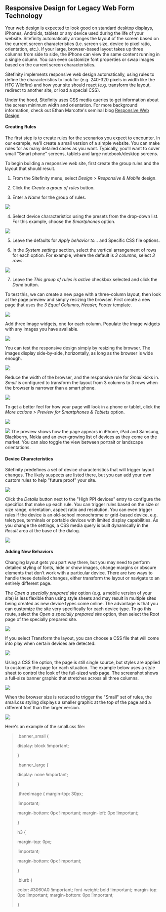 Responsive Design for Legacy Web Form Technology
------------------------------------------------

Your web design is expected to look good on standard desktop displays,
iPhones, Androids, tablets or any device used during the life of your
website. Sitefinity automatically arranges the layout of the screen
based on the current screen characteristics (i.e. screen size, device
to pixel ratio, orientation, etc.). If your large, browser-based
layout takes up three columns from side to side, the iPhone can view
the same content running in a single column. You can even customize
font properties or swap images based on the current screen
characteristics.

Sitefinity implements responsive web design automatically, using rules
to define the characteristics to look for (e.g. 240-320 pixels in
width like the HTC Wildfire) and how your site should react (e.g.
transform the layout, redirect to another site, or load a special
CSS).

Under the hood, Sitefinity uses CSS media queries to get information
about the screen minimum width and orientation. For more background
information, check out Ethan Marcotte\'s seminal blog [Responsive Web
Design](http://www.alistapart.com/articles/responsive-web-design/)

#### Creating Rules

The first step is to create rules for the scenarios you expect to
encounter. In our example, we\'ll create a small version of a simple
website. You can make rules for as many detailed cases as you want.
Typically, you\'ll want to cover small \"Smart phone\" screens,
tablets and large notebook/desktop screens.

To begin building a responsive web site, first create the group rules
and the layout that should result.

1.  From the Sitefinity menu, select *Design \> Responsive & Mobile*
    design.

2.  Click the *Create a group of rules* button.

3.  Enter a *Name* for the group of rules.

![](../media/image231.png)

4.  Select device characteristics using the presets from the drop-down
    list. For this example, choose the *Smartphones* option.

![](../media/image232.png)

5.  Leave the defaults for *Apply behavior to\...* and Specific CSS file
    options.

6.  In the *System settings* section, select the vertical arrangement of
    rows for each option. For example, where the default is *3 colum*ns,
    select *3 rows*.

![](../media/image234.png)

7.  Leave the *This group of rules is active* checkbox selected and
    click the *Done* button.

To test this, we can create a new page with a three-column layout,
then look at the page preview and simply resizing the browser. First
create a new page that uses the *3 Equal Columns, Header, Footer*
template.

![](../media/image235.png)

Add three Image widgets, one for each column. Populate the Image
widgets with any images you have available.

![](../media/image236.jpeg)

You can test the responsive design simply by resizing the browser. The
images display side-by-side, horizontally, as long as the browser is
wide enough.

![](../media/image238.jpeg)

Reduce the width of the browser, and the responsive rule for *Small*
kicks in. *Small* is configured to transform the layout from 3 columns
to 3 rows when the browser is narrower than a smart phone.

![](../media/image239.jpeg)

To get a better feel for how your page will look in a phone or tablet,
click the *More actions \> Preview for Smartphones & Tablets* option.

![](../media/image240.png)

![](../media/image241.jpeg)
The preview shows how the page appears in
iPhone, iPad and Samsung, Blackberry, Nokia and an ever-growing list
of devices as they come on the market. You can also toggle the view
between portrait or landscape orientations.

#### Device Characteristics

Sitefinity predefines a set of device characteristics that will
trigger layout changes. The likely suspects are listed there, but you
can add your own custom rules to help \"future proof\" your site.

![](../media/image242.png)

Click the *Details* button next to the \"High PPI devices\" entry to
configure the specifics that make up each rule. You can trigger rules
based on the size or size range, orientation, aspect ratio and
resolution. You can even trigger rules if the device is an old-school
monochrome or grid-based device, e.g. teletypes, terminals or portable
devices with limited display capabilities. As you change the settings,
a CSS media query is built dynamically in the *Result* area at the
base of the dialog.

![](../media/image243.png)

#### Adding New Behaviors

Changing layout gets you part way there, but you may need to perform
detailed styling of fonts, hide or show images, change margins or
obscure elements that don\'t work with a particular device. There are
two ways to handle these detailed changes, either transform the layout
or navigate to an entirely different page.

The *Open a specially prepared site* option (e.g. a mobile version of
your site) is less flexible than using style sheets and may result in
multiple sites being created as new device types come online. The
advantage is that you can customize the site very specifically for
each device type. To go this route, select the *Open a specially
prepared site* option, then select the Root page of the specially
prepared site.

![](../media/image244.jpeg)

If you select Transform the layout, you can choose a CSS file that
will come into play when certain devices are detected.

![](../media/image245.jpeg)

Using a CSS file option, the page is still single source, but styles
are applied to customize the page for each situation. The example
below uses a style sheet to control the look of the full-sized web
page. The screenshot shows a full-size banner graphic that stretches
across all three columns.

![](../media/image246.jpeg)

When the browser size is reduced to trigger the \"Small\" set of
rules, the small.css styling displays a smaller graphic at the top of
the page and a different font than the larger version.

![](../media/image247.jpeg)

Here\'s an example of the small.css file:
>
> .banner\_small {
>
> display: block !important;
>
> }
>
> .banner\_large {
>
> display: none !important;
>
> }
>
> .threeImage { margin-top: 30px;
>
> !important;
>
> margin-bottom: 0px !important; margin-left: 0px !important;
>
> }
>
> h3 {
>
> margin-top: 0px;
>
> !important;
>
> margin-bottom: 0px !important;
>
> }
>
> .blurb {
>
> color: \#3060A0 !important; font-weight: bold !important; margin-top:
> 0px !important; margin-bottom: 0px !important;
>
> }
